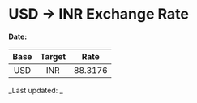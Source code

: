 # USD → INR Exchange Rate

**Date:** 

| Base | Target | Rate  |
|:----:|:------:|:-----:|
| USD  | INR    | 88.3176 |

_Last updated: _